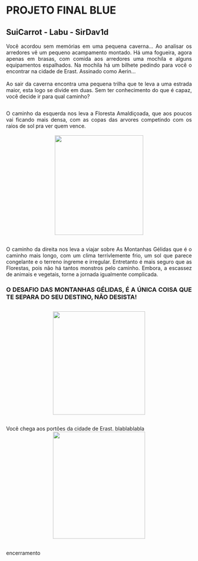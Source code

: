 # PROJETO FINAL BLUE
## SuiCarrot - Labu - SirDav1d

<div align = "justify">
Você acordou sem memórias em uma pequena caverna... Ao analisar os arredores vê um pequeno acampamento montado. Há uma fogueira, agora apenas em brasas, com comida aos arredores uma mochila e alguns equipamentos espalhados. Na mochila há um bilhete pedindo para você o encontrar na cidade de Erast. Assinado como Aerin...<br>
<br>
Ao sair da caverna encontra uma pequena trilha que te leva a uma estrada maior, esta logo se divide em duas. Sem ter conhecimento do que é capaz, você decide ir para qual caminho?
</div>

##

<section align = "justify">
 O caminho da esquerda nos leva a Floresta Amaldiçoada, que aos poucos vai ficando mais densa, com as copas das arvores competindo com os raios de sol pra ver quem vence.<br>
 <br>
<div align = "center">
<img width = "240px" height = "270px" src = "https://i.pinimg.com/564x/e7/84/21/e78421f4c365bcb0f5f51337eeedec3a.jpg">
</div>
</section>

##

<div align = "justify">
O caminho da direita nos leva a viajar sobre As Montanhas Gélidas que é o caminho mais longo, com um clima terrívlemente frio, um sol que parece congelante e o terreno íngreme e irregular. Entretanto é mais seguro que as Florestas, pois não há tantos monstros pelo caminho. Embora, a escassez de animais e vegetais, torne a jornada igualmente complicada.

  
### O DESAFIO DAS MONTANHAS GÉLIDAS, É A ÚNICA COISA QUE TE SEPARA DO SEU DESTINO, NÃO DESISTA!

##

<div align ="center">
<img width = "250px" height = "280px" src = "https://i.pinimg.com/564x/bc/3e/1e/bc3e1e5867382bbdcaa35c10c7ffbfc3.jpg">
</div>
</section>

##

<section align = "justify">
Você chega aos portões da cidade de Erast. blablablabla
<div align = "center">
<img width = "250px" height = "290px" src = "https://i.pinimg.com/564x/00/59/e7/0059e731bd6cc4e8c4c0d131a2517811.jpg">
</div>
<section>

 ##
 
<div align = "justify">
encerramento
</div>
